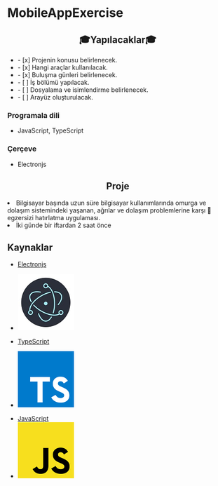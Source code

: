 # MobileAppExercise

<h2 align="center">&#127891;Yapılacaklar&#127891;</h2>

<ul>
    <li> - [x] Projenin konusu belirlenecek.</li>    
    <li> - [x] Hangi araçlar kullanılacak.</li>
    <li> - [x] Buluşma günleri belirlenecek.</li>
    <li> - [ ] İş bölümü yapılacak.</li>
    <li> - [ ] Dosyalama ve isimlendirme belirlenecek.</li>
    <li> - [ ] Arayüz oluşturulacak.</li>
    
</ul>

<h3> Programala dili </h3>
<ul>
    <li>JavaScript, TypeScript</li>
</ul>


<h3> Çerçeve </h3>
<ul>
    <li>Electronjs</li>
</ul>

<h2 align = "center">Proje</h2>
<li>Bilgisayar başında uzun süre bilgisayar kullanımlarında omurga ve dolaşım sistemindeki yaşanan, ağrılar ve dolaşım problemlerine karşı &#128170; egzersizi hatırlatma uygulaması.</li>
<li>İki günde bir iftardan 2 saat önce</li>

<h2> Kaynaklar </h2>

*   [Electronjs](https://www.electronjs.org/docs/latest/) 

*   <a href="https://www.electronjs.org/docs/latest/">
    <img alt="Electronjs sauce for learning." src="https://github.com/EnesOzyurt/MobileAppExercise/blob/main/images/electronjs.jpg?raw=true">
</a>

*   [TypeScript](https://www.typescriptlang.org/docs/handbook/typescript-from-scratch.html)

*   <a href="https://www.typescriptlang.org/docs/handbook/typescript-from-scratch.html">
    <img alt="TypeScript sauce for learning." src="https://raw.githubusercontent.com/EnesOzyurt/MobileAppExercise/main/images/TypeScript.png">
</a>

*   [JavaScript](https://developer.mozilla.org/en-US/docs/Learn/Getting_started_with_the_web/JavaScript_basics)
*   <a href="https://developer.mozilla.org/en-US/docs/Learn/Getting_started_with_the_web/JavaScript_basics">
    <img alt="TypeScript sauce for learning." src="https://raw.githubusercontent.com/EnesOzyurt/MobileAppExercise/main/images/JavaScript.png">
</a>